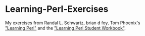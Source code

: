 Learning-Perl-Exercises
=======================

My exercises from Randal L. Schwartz, brian d foy, Tom Phoenix's ["Learning Perl"](http://shop.oreilly.com/product/0636920018452.do) and the ["Learning Perl Student Workbook"](http://shop.oreilly.com/product/0636920018469.do).
